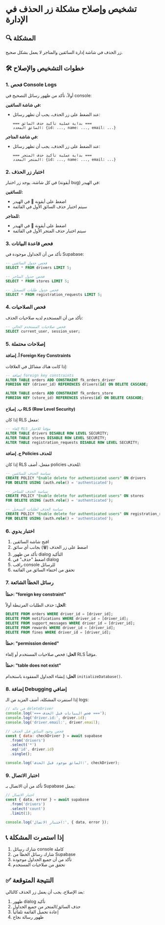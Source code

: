 # تشخيص وإصلاح مشكلة زر الحذف في الإدارة

## 🔍 المشكلة
زر الحذف في شاشة إدارة السائقين والمتاجر لا يعمل بشكل صحيح.

## 🛠️ خطوات التشخيص والإصلاح

### 1. فحص Console Logs
أولاً، تأكد من ظهور رسائل التصحيح في console:

**في شاشة السائقين:**
- عند الضغط على زر الحذف، يجب أن تظهر رسائل:
  ```
  === بداية عملية تأكيد حذف السائق ===
  السائق المحدد: {id: ..., name: ..., email: ...}
  ```

**في شاشة المتاجر:**
- عند الضغط على زر الحذف، يجب أن تظهر رسائل:
  ```
  === بداية عملية تأكيد حذف المتجر ===
  المتجر المحدد: {id: ..., name: ..., email: ...}
  ```

### 2. اختبار زر الحذف
في كل شاشة، يوجد زر اختبار (أيقونة bug) في الهيدر:

**للسائقين:**
- اضغط على أيقونة 🐛 في الهيدر
- سيتم اختبار حذف السائق الأول في القائمة

**للمتاجر:**
- اضغط على أيقونة 🐛 في الهيدر  
- سيتم اختبار حذف المتجر الأول في القائمة

### 3. فحص قاعدة البيانات
تأكد من أن الجداول موجودة في Supabase:

```sql
-- فحص جدول السائقين
SELECT * FROM drivers LIMIT 5;

-- فحص جدول المتاجر  
SELECT * FROM stores LIMIT 5;

-- فحص جدول طلبات التسجيل
SELECT * FROM registration_requests LIMIT 5;
```

### 4. فحص الصلاحيات
تأكد من أن المستخدم لديه صلاحيات الحذف:

```sql
-- فحص صلاحيات المستخدم الحالي
SELECT current_user, session_user;
```

### 5. إصلاحات محتملة

#### أ. إضافة Foreign Key Constraints
إذا كانت هناك مشاكل في العلاقات:

```sql
-- إضافة foreign key constraints
ALTER TABLE orders ADD CONSTRAINT fk_orders_driver 
FOREIGN KEY (driver_id) REFERENCES drivers(id) ON DELETE CASCADE;

ALTER TABLE orders ADD CONSTRAINT fk_orders_store 
FOREIGN KEY (store_id) REFERENCES stores(id) ON DELETE CASCADE;
```

#### ب. إصلاح RLS (Row Level Security)
إذا كان RLS مفعل:

```sql
-- إلغاء RLS مؤقتاً للاختبار
ALTER TABLE drivers DISABLE ROW LEVEL SECURITY;
ALTER TABLE stores DISABLE ROW LEVEL SECURITY;
ALTER TABLE registration_requests DISABLE ROW LEVEL SECURITY;
```

#### ج. إضافة Policies للحذف
إذا كان RLS مفعل، أضف policies للحذف:

```sql
-- سياسة الحذف للسائقين
CREATE POLICY "Enable delete for authenticated users" ON drivers
FOR DELETE USING (auth.role() = 'authenticated');

-- سياسة الحذف للمتاجر  
CREATE POLICY "Enable delete for authenticated users" ON stores
FOR DELETE USING (auth.role() = 'authenticated');

-- سياسة الحذف لطلبات التسجيل
CREATE POLICY "Enable delete for authenticated users" ON registration_requests
FOR DELETE USING (auth.role() = 'authenticated');
```

### 6. اختبار يدوي
1. افتح شاشة السائقين
2. اضغط على زر الحذف (🗑️) بجانب أي سائق
3. تأكد من ظهور dialog التأكيد
4. اضغط "حذف" في dialog
5. راقب console للرسائل
6. تحقق من اختفاء السائق من القائمة

### 7. رسائل الخطأ الشائعة

#### خطأ: "foreign key constraint"
**الحل:** حذف الطلبات المرتبطة أولاً:
```sql
DELETE FROM orders WHERE driver_id = [driver_id];
DELETE FROM notifications WHERE driver_id = [driver_id];
DELETE FROM support_messages WHERE driver_id = [driver_id];
DELETE FROM rewards WHERE driver_id = [driver_id];
DELETE FROM fines WHERE driver_id = [driver_id];
```

#### خطأ: "permission denied"
**الحل:** فحص صلاحيات المستخدم أو إلغاء RLS مؤقتاً.

#### خطأ: "table does not exist"
**الحل:** إنشاء الجداول المفقودة باستخدام `initializeDatabase()`.

### 8. إضافة Debugging إضافي
إذا استمرت المشكلة، أضف المزيد من الـ logs:

```javascript
// في دالة deleteDriver
console.log('=== فحص البيانات قبل الحذف ===');
console.log('driver.id:', driver.id);
console.log('driver.email:', driver.email);

// فحص وجود السائق قبل الحذف
const { data: checkDriver } = await supabase
  .from('drivers')
  .select('*')
  .eq('id', driver.id)
  .single();

console.log('السائق موجود قبل الحذف:', checkDriver);
```

### 9. اختبار الاتصال
تأكد من أن الاتصال بـ Supabase يعمل:

```javascript
// اختبار الاتصال
const { data, error } = await supabase
  .from('drivers')
  .select('count')
  .limit(1);

console.log('اختبار الاتصال:', { data, error });
```

## 📞 إذا استمرت المشكلة
1. شارك رسائل console كاملة
2. شارك رسائل الخطأ من Supabase
3. تأكد من أن جميع الجداول موجودة
4. تحقق من صلاحيات المستخدم

## ✅ النتيجة المتوقعة
بعد الإصلاح، يجب أن يعمل زر الحذف كالتالي:
1. ظهور dialog تأكيد
2. حذف السائق/المتجر من جميع الجداول
3. إعادة تحميل القائمة تلقائياً
4. ظهور رسالة نجاح 